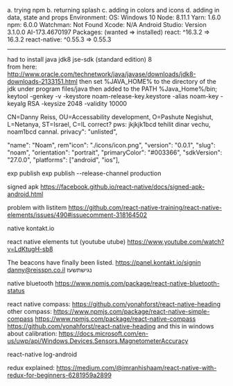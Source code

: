 a. trying npm
b. returning splash
c. adding in colors and icons
d. adding in data, state and props
Environment:
OS: Windows 10
Node: 8.11.1
Yarn: 1.6.0
npm: 6.0.0
Watchman: Not Found
Xcode: N/A
Android Studio: Version 3.1.0.0 AI-173.4670197
Packages: (wanted => installed)
react: ^16.3.2 => 16.3.2
react-native: ^0.55.3 => 0.55.3

---

had to install java jdk8 jse-sdk (standard edition) 8  
 from here: http://www.oracle.com/technetwork/java/javase/downloads/jdk8-downloads-2133151.html
then set %JAVA_HOME% to the directory of the jdk under program files/java
then added to the PATH %Java_Home%/bin;  
 keytool -genkey -v -keystore noam-release-key.keystore -alias noam-key -keyalg RSA -keysize 2048 -validity 10000

CN=Danny Reiss, OU=Accessability development, O=Pashute Negishut, L=Netanya, ST=Israel, C=IL correct?
pws: jkjkjk1bcd tehilit dinar vechu, noam1bcd cannal.
privacy": "unlisted",

"name": "Noam",
rem"icon": "./icons/icon.png",
"version": "0.0.1",
"slug": "noam",
"orientation": "portrait",
"primaryColor": "#003366",
"sdkVersion": "27.0.0",
"platforms": ["android", "ios"],

exp publish
exp publish --release-channel production

signed apk https://facebook.github.io/react-native/docs/signed-apk-android.html

problem with listitem https://github.com/react-native-training/react-native-elements/issues/490#issuecomment-318164502

native kontakt.io

react native elements tut (youtube utube) 
https://www.youtube.com/watch?v=LdKtugH-sb8

The beacons have finally been listed.
https://panel.kontakt.io/signin
danny@reisspn.co.il נגישתשעז

native bluetooth https://www.npmjs.com/package/react-native-bluetooth-status

react native compass:
https://github.com/yonahforst/react-native-heading 
other compass:
https://www.npmjs.com/package/react-native-simple-compass 
https://www.npmjs.com/package/react-native-compass
https://github.com/yonahforst/react-native-heading 
and this in windows about calibration: https://docs.microsoft.com/en-us/uwp/api/Windows.Devices.Sensors.MagnetometerAccuracy


react-native log-android

redux explained:
https://medium.com/@imranhishaam/react-native-with-redux-for-beginners-6281959a2899 

